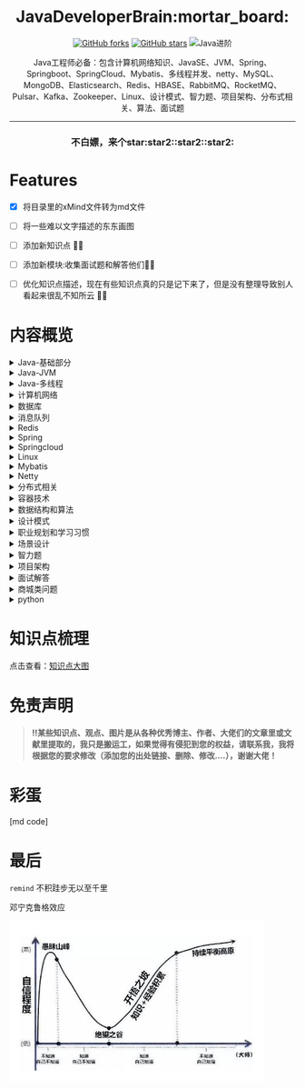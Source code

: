 <h1 align="center">JavaDeveloperBrain:mortar_board:</h1>

<div align="center">

[comment]: <> ([![GitHub issues]&#40;https://img.shields.io/github/issues/Swayingleaves/JavaDeveloperBrain?style=for-the-badge&#41;]&#40;https://github.com/Swayingleaves/JavaDeveloperBrain/issues&#41;)
[![GitHub forks](https://img.shields.io/github/forks/Swayingleaves/JavaDeveloperBrain?style=for-the-badge)](https://github.com/Swayingleaves/JavaDeveloperBrain/network)
[![GitHub stars](https://img.shields.io/github/stars/Swayingleaves/JavaDeveloperBrain?style=for-the-badge)](https://github.com/Swayingleaves/JavaDeveloperBrain/stargazers)
![Java进阶](https://img.shields.io/badge/Java-%E8%BF%9B%E9%98%B6-brightgreen?style=for-the-badge)

</div>

<p align="center">Java工程师必备：包含计算机网络知识、JavaSE、JVM、Spring、Springboot、SpringCloud、Mybatis、多线程并发、netty、MySQL、MongoDB、Elasticsearch、Redis、HBASE、RabbitMQ、RocketMQ、Pulsar、Kafka、Zookeeper、Linux、设计模式、智力题、项目架构、分布式相关、算法、面试题</p>

---
<h3 align="center">不白嫖，来个star:star2::star2::star2:</h3>

# Features

- [x] 将目录里的xMind文件转为md文件 
- [ ] 将一些难以文字描述的东东画图
- [ ] 添加新知识点 :man_technologist:
- [ ] 添加新模块:收集面试题和解答他们:man_technologist:
- [ ] 优化知识点描述，现在有些知识点真的只是记下来了，但是没有整理导致别人看起来很乱不知所云 :man_technologist:



# 内容概览

<details>
<summary><a>Java-基础部分</a></summary>

 - [基本类型](Java-基础/Java类型.md)
 - [包装类型](Java-基础/Java类型.md)
 - [关键字](Java-基础/Java关键字.md)
 - [object](Java-基础/Object.md)
 - [string](Java-基础/Object.md)
 - [数组](Java-基础/数组.md)
 - [继承](Java-基础/继承.md)
 - [反射](Java-基础/反射.md)
 - [异常](Java-基础/异常.md)
 - [泛型](Java-基础/泛型.md)
 - [容器](Java-基础/容器.md)
   - [List](Java-基础/容器.md#list)
     - [Vector](Java-基础/容器.md#vector)
     - [LinkedList](Java-基础/容器.md#linkedlist)
     - [ArrayList](Java-基础/容器.md#arraylist)
     - [CopyOnWriteArrayList](Java-基础/容器.md#copyonwritearraylist)
   - [Set](Java-基础/容器.md#set)
     - [HashSet](Java-基础/容器.md#hashset)
     - [LinkedHashSet](Java-基础/容器.md#linkedhashset)
     - [TreeSet](Java-基础/容器.md#treeset)
   - [queue](Java-基础/容器.md#queue)
   - [Map](Java-基础/容器.md#map)
     - [HashMap](Java-基础/容器.md#hashmap)
     - [LinkedHashMap](Java-基础/容器.md#linkedhashmap)
     - [TreeMap](Java-基础/容器.md#treemap)
     - [ConcurrentHashMap](Java-基础/容器.md#concurrenthashmap)
     - [IdentityHashMap](Java-基础/容器.md#identityhashmap)
     - [WeakHashMap](Java-基础/容器.md#weakhashmap)
 - [Java-IO](Java-基础/JavaIO.md)
   - [文件io](Java-基础/JavaIO.md#文件io)
   - [网络io](Java-基础/JavaIO.md#网络io)
   - [NIO](Java-基础/JavaIO.md#nio)
 - [Java长期支持版本新特性](Java-基础/Java长期支持版本.md)
</details>

<details>
<summary><a>Java-JVM</a></summary>

 - [内存结构](Java-JVM/内存结构.md)
 - [垃圾回收](Java-JVM/垃圾回收.md)
 - [内存分配与回收策略](Java-JVM/内存分配与回收策略.md)
 - [类加载机制](Java-JVM/类加载机制.md)
 - [JVM调优](Java-JVM/JVM调优.md)
 - [Java即时编译](Java-JVM/Java即时编译.md)
</details>

<details>
    <summary><a>Java-多线程</a></summary>

- [线程](Java-多线程/线程.md)
- [volatile](Java-多线程/volatile.md)
- [Java对象头](Java-多线程/Java对象头.md)
- [锁机制](Java-多线程/锁机制.md)
- [线程池](Java-多线程/线程池.md)
- [CAS](Java-多线程/CAS.md)
- [AQS](Java-多线程/AQS.md)
- [ThreadLocal](Java-多线程/ThreadLocal.md)
</details>

<details>
    <summary><a>计算机网络</a></summary>

- [网络协议分层](计算机网络/网络协议分层.md)
- [TCP报文](计算机网络/TCP报文.md)
- [UDP报文](计算机网络/UDP报文.md)
- [IP报文](计算机网络/IP报文.md)  
- [TCP/IP](计算机网络/TCP_IP.md)
- [HTTP](计算机网络/HTTP.md)
- [cookie](计算机网络/cookie和session.md)
- [session](计算机网络/cookie和session.md)
- [JWT](计算机网络/JWT.md)
- [跨域](计算机网络/跨域.md)
- [网络攻击行为](计算机网络/网络攻击行为.md)
- [CDN](计算机网络/CDN.md)
- [HTTP面试题](计算机网络/HTTP面试题.md)
</details>

<details>
    <summary><a>数据库</a></summary>

- [MySQL](数据库/MySQL.md)
- [MongoDB](数据库/MySQL.md)
- [HBASE](数据库/Hbase.md)
- [Elasticsearch](数据库/Elasticsearch.md)
</details>

<details>
    <summary><a>消息队列</a></summary>

- [为什么使用消息队列](消息队列/mq常见面试题.md#为什么要使用消息队列)
- [Redis](消息队列/Redis.md)
- [RabbitMQ](消息队列/RabbitMQ.md)
- [RocketMQ](消息队列/RocketMQ.md)
- [Kafka](消息队列/Kafka.md)
- [Zookeeper](消息队列/Zookeeper.md)
- [pulsar](消息队列/Pulsar.md)
- [常见面试题](消息队列/mq常见面试题.md)
</details>

<details>
    <summary><a>Redis</a></summary>

- [特点](Redis/redis.md#特点)
- [Redis为什么这么快](Redis/redis.md#Redis为什么这么快)
- [常见使用场景](Redis/redis.md#常见使用场景)
- [数据类型](Redis/redis.md#数据类型)
- [内存回收策略](Redis/redis.md#内存回收策略)
- [持久化方式](Redis/redis.md#持久化方式)
- [Redis中的事务](Redis/redis.md#redis-中的事务)
- [常问故障场景](Redis/redis.md#常问故障场景)
- [集群](Redis/redis.md#集群)
</details>

<details>
    <summary><a>Spring</a></summary>

- [Spring](Spring/Spring.md)
- [SpringMVC](Spring/SpringMVC.md)
- [SpringBoot](Spring/Springboot.md)
</details>

<details>
    <summary><a>Springcloud</a></summary>

- [SpringCloud](SpringCloud/springcloud.md#springcloud)
- [SpringCloudAlibaba](SpringCloud/springcloud.md#springcloudalibaba)
</details>

<details>
    <summary><a>Linux</a></summary>

- [文件和目录的操作](Linux/linux.md#文件和目录的操作)
- [查看文件](Linux/linux.md#查看文件)
- [管理用户](Linux/linux.md#管理用户)
- [进程管理](Linux/linux.md#进程管理)
- [打包和压缩文件](Linux/linux.md#打包和压缩文件)
- [grep+正则表达式](Linux/linux.md#grep)
- [Vi编辑器](Linux/linux.md#Vi编辑器)
- [权限管理](Linux/linux.md#权限管理)
- [网络管理](Linux/linux.md#网络管理)
- [cpu100%怎么排查](Linux/linux.md#cpu100怎么排查)
- [用户空间与内核空间](Linux/linux.md#用户空间与内核空间)
- [进程切换](Linux/linux.md#进程切换)
- [进程的阻塞](Linux/linux.md#进程的阻塞)
- [文件描述符fd](Linux/linux.md#文件描述符fd)
- [缓存 I/O](Linux/linux.md#缓存-io)
- [IO模型](Linux/linux.md#io模型)
- [select、poll、epoll](Linux/linux.md#selectpollepoll)
</details>

<details>
    <summary><a>Mybatis</a></summary>

- [什么是mybatis](Mybatis/mybatis.md)
- [JDBC执行六步骤](Mybatis/mybatis.md)
- [mybatis执行8步骤](Mybatis/mybatis.md)
- [MyBatis整体架构](Mybatis/mybatis.md)
- [mybatis缓存](Mybatis/mybatis.md)
</details>

<details>
    <summary><a>Netty</a></summary>

- [重要的组件](Netty/netty.md#重要的组件)
- [netty的使用示例](Netty/netty.md#netty的使用示例)
- [TCP粘包/拆包问题](Netty/netty.md#tcp粘包拆包问题)
- [解编码技术](Netty/netty.md#解编码技术)
- [高性能的原因](Netty/netty.md#高性能的原因)
</details>

<details>
    <summary><a>分布式相关</a></summary>

- [分布式锁](分布式相关/分布式锁.md)
- [分布式事务](分布式相关/分布式事务.md)
- [CAP理论](分布式相关/CAP.md)
- [BASE](分布式相关/BASE.md)
- [一致性算法](分布式相关/一致性算法.md)
</details>

<details>
    <summary><a>容器技术</a></summary>

- [docker](容器技术/docker.md)
- k8s
</details>

<details>
    <summary><a>数据结构和算法</a></summary>

- [排序算法](数据结构和算法/排序算法.md)
- 树相关
- BFS
- DFS
- 回溯算法
- 二分法
- 贪心算法
- 动态规划
- 分治思想
- [LRU](数据结构和算法/LFU.md)
- [LFU](数据结构和算法/LRU.md)
- [加减乘除](数据结构和算法/加减乘除.md)
</details>

<details>
    <summary><a>设计模式</a></summary>

- [工厂模式](设计模式/工厂模式.md)
- [单例模式](设计模式/单例模式.md)
- 建造者模式
- 原型模式
- 适配器模式
- [装饰器模式](设计模式/装饰者模式.md)
- 代理模式
- 外观模式
- 桥接模式
- 组合模式
- 享元模式
- [策略模式](设计模式/策略模式.md)
- 模板方法模式
- 观察者模式
- 迭代子模式
- 责任链模式
- 备忘录模式
- 状态模式
- 访问者模式
- 中介者模式
- 解释器模式
</details>

<details>
    <summary><a>职业规划和学习习惯</a></summary>

- [项目中遇到的问题](职业规划和学习习惯/职业规划和学习习惯.md#项目中遇到的问题)
- [职业规划](职业规划和学习习惯/职业规划和学习习惯.md#职业规划)
- [平时规则](职业规划和学习习惯/职业规划和学习习惯.md#平时规则)
</details>

<details>
    <summary><a>场景设计</a></summary>

- [有A、B两个大文件，每个文件几十G,而内存只有4G,其中A文件存放学号+姓名，而B文件存放学号+分数，要求生成文件C，存放姓名和分数。怎么实现?](场景设计/场景设计.md)
- [秒杀系统怎么设计](场景设计/场景设计.md#秒杀系统怎么设计)
- [唯一ID设计](场景设计/场景设计.md#唯一ID设计)
- [产品上线出问题怎么定位错误](场景设计/场景设计.md#产品上线出问题怎么定位错误)
- [大量并发查询用户商品信息，MySQL压力大查询慢，保证速度怎么优化方案](场景设计/场景设计.md#大量并发查询用户商品信息，MySQL压力大查询慢，保证速度怎么优化方案)
- [海量日志数据，提取出某日访问百度次数最多的那个IP。给定a、b两个文件，各存放50亿个url,每个url各 占64字节，内存限制是4G,让你找出a、b文件共同的url?](场景设计/场景设计.md)
- [一般内存不足而需要分析的数据又很大的问题都可以使用分治的思想，将数据hash(x)%1000分为小文件再分别加载小文件到内存中处理即可](场景设计/场景设计.md#一般内存不足而需要分析的数据又很大的问题都可以使用分治的思想将数据hashx1000分为小文件再分别加载小文件到内存中处理即可)
- [如何保证接口的幂等性](场景设计/场景设计.md#如何保证接口的幂等性)
- [什么是延迟双删](场景设计/场景设计.md#什么是延迟双删)
- [什么是SPI](场景设计/场景设计.md#什么是SPI)
- [什么是RPC？](场景设计/场景设计.md#什么是rpc)
- [gRPC](场景设计/场景设计.md#gRPC)
- [一个优秀的RPC框架需要考虑的问题](场景设计/场景设计.md#一个优秀的RPC框架需要考虑的问题)
- [什么是DDD](场景设计/场景设计.md#什么是ddd)
- [Java实现生产者消费者](场景设计/场景设计.md#java实现生产者消费者)
- [Java实现BlockQueue](场景设计/场景设计.md#java实现blockqueue)
- [解决哈希冲突的方法](场景设计/场景设计.md#解决哈希冲突的方法)
- [排行榜设计](场景设计/场景设计.md#排行榜设计)
</details>

<details>
    <summary><a>智力题</a></summary>

- [100只试管里有-只是有毒的，现在有10个小白鼠，如何最快速地判断出那只试管有毒](智力题/智力题.md)
- [共1000瓶药水，其中I瓶有毒药。已知小白鼠喝毒药一天内死若想在一天内找到毒药，最少需要几只小白鼠?](智力题/智力题.md)
- [只有两个无刻度的水桶，-个可以装6L水，-一个可以装5L水，如何在桶里装入3L的水](智力题/智力题.md)
- [25匹马，5个赛道， 每次只能同时有5匹马跑，最少比赛几次选出前三名?家里有两个孩子,一个是女孩，另一个也是女孩的概率是多少?](智力题/智力题.md)
- [烧一根不均匀的绳，从头烧到尾总共需要1个小时。现在有若干条材质相同的绳子，问如何用烧绳的方法来计时一个小时十五分钟呢?](智力题/智力题.md)
- [共12个一样的小球，其中只有一个重量与其它不一一样(未知轻重)，给你一个天平，找出那个不同重量的球?](智力题/智力题.md)
- [有10瓶药，每瓶有10粒药，其中有一瓶是变质的。好药每颗重1克，变质的药每颗比好药重0.1克。问怎样用天秤称一次找出变质的那瓶药？](智力题/智力题.md)
- [你有两个罐子，50个红色弹球，50个蓝色弹球，如何将这100个球放入到两个罐子，随机选出一个罐子取出的球为红球的概率最大?](智力题/智力题.md)
- [抢30是双人游戏，游戏规则是:第一个人喊"1"或"2"，第二个人要接着往下喊一个或两个数，然后再轮到第一个人。 两人轮流进行下去。最后喊30的人获胜。问喊数字的最佳策略。](智力题/智力题.md)
- [某人进行10次打靶，每次打靶可能的得分为0到10分，10次打靶共得90分的可能性有多少种](智力题/智力题.md)
</details>

<details>
    <summary><a>项目架构</a></summary>
</details>

<details>
    <summary><a>面试解答</a></summary>

- [面试解答6月牛客](面试解答/面试解答2021-06.md)
- [面试解答7月牛客](面试解答/面试解答2021-07.md)
- [面试解答9月牛客](面试解答/面试解答2021-09.md)
- [面试解答10月牛客](面试解答/面试解答2021-10.md)
</details>

<details>
    <summary><a>商城类问题</a></summary>

- [秒杀](商城类问题/商城类问题.md#秒杀)
- [超卖](商城类问题/商城类问题.md#如何解决超卖问题)
- [订单延迟](商城类问题/商城类问题.md#订单延时取消怎么做)
</details>

<details>
    <summary><a>python</a></summary>

- [如何离线移植依赖包](Python/Python.md)
</details>

# 知识点梳理
点击查看：[知识点大图](img/Java.png)

# 免责声明
> **:bangbang:某些知识点、观点、图片是从各种优秀博主、作者、大佬们的文章里或文献里提取的，我只是搬运工，如果觉得有侵犯到您的权益，请联系我，我将根据您的要求修改（添加您的出处链接、删除、修改....），谢谢大佬！**


# 彩蛋

[md code]

[comment]: <> (如果你发现了这行字：快转行吧！！！Java不仅卷，学的东西真的T多了，呜呜呜呜~~~~)

# 最后

`remind` 不积跬步无以至千里

邓宁克鲁格效应

![](img/邓宁克鲁格效应.png)